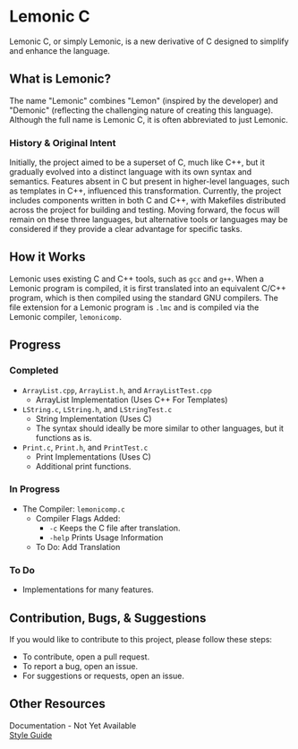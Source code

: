 # Lemonic C
Lemonic C, or simply Lemonic, is a new derivative of C designed to simplify and enhance the language.

## What is Lemonic?
The name "Lemonic" combines "Lemon" (inspired by the developer) and "Demonic" (reflecting the challenging nature of creating this language). Although the full name is Lemonic C, it is often abbreviated to just Lemonic. 

### History & Original Intent
Initially, the project aimed to be a superset of C, much like C++, but it gradually evolved into a distinct language with its own syntax and semantics. Features absent in C but present in higher-level languages, such as templates in C++, influenced this transformation. Currently, the project includes components written in both C and C++, with Makefiles distributed across the project for building and testing. Moving forward, the focus will remain on these three languages, but alternative tools or languages may be considered if they provide a clear advantage for specific tasks.

## How it Works
Lemonic uses existing C and C++ tools, such as `gcc` and `g++`. When a Lemonic program is compiled, it is first translated into an equivalent C/C++ program, which is then compiled using the standard GNU compilers. The file extension for a Lemonic program is `.lmc` and is compiled via the Lemonic compiler, `lemonicomp`.

## Progress
### Completed
- `ArrayList.cpp`, `ArrayList.h`, and `ArrayListTest.cpp`
  - ArrayList Implementation (Uses C++ For Templates)
- `LString.c`, `LString.h`, and `LStringTest.c`
  - String Implementation (Uses C)
  - The syntax should ideally be more similar to other languages, but it functions as is.
- `Print.c`, `Print.h`, and `PrintTest.c`
  - Print Implementations (Uses C)
  - Additional print functions.

### In Progress
- The Compiler: `lemonicomp.c`
  - Compiler Flags Added: 
    - `-c` Keeps the C file after translation.
    - `-help` Prints Usage Information
  - To Do: Add Translation

### To Do
- Implementations for many features.

## Contribution, Bugs, & Suggestions
If you would like to contribute to this project, please follow these steps:
- To contribute, open a pull request.
- To report a bug, open an issue.
- For suggestions or requests, open an issue.

## Other Resources
Documentation - Not Yet Available  
[Style Guide](https://github.com/Lemon-Juiced/Lemonic/blob/main/StyleGuide.md)  